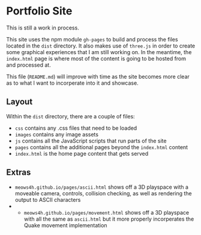 # Portfolio Site
This is still a work in process.

This site uses the npm module `gh-pages` to build and process the files located in the `dist` directory. It also makes use of `three.js` in order to create some graphical experiences that I am still working on. In the meantime, the `index.html` page is where most of the content is going to be hosted from and processed at.

This file (`README.md`) will improve with time as the site becomes more clear as to what I want to incorperate into it and showcase.

## Layout
Within the `dist` directory, there are a couple of files:
- `css` contains any .css files that need to be loaded
- `images` contains any image assets
- `js` contains all the JavaScript scripts that run parts of the site
- `pages` contains all the additional pages beyond the `index.html` content
- `index.html` is the home page content that gets served

## Extras
- `meows4h.github.io/pages/ascii.html` shows off a 3D playspace with a moveable camera, controls, collision checking, as well as rendering the output to ASCII characters
- - `meows4h.github.io/pages/movement.html` shows off a 3D playspace with all the same as `ascii.html` but it more properly incorperates the Quake movement implementation
